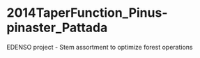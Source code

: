 # 2014TaperFunction_Pinus-pinaster_Pattada
EDENSO project - Stem assortment to optimize forest operations
